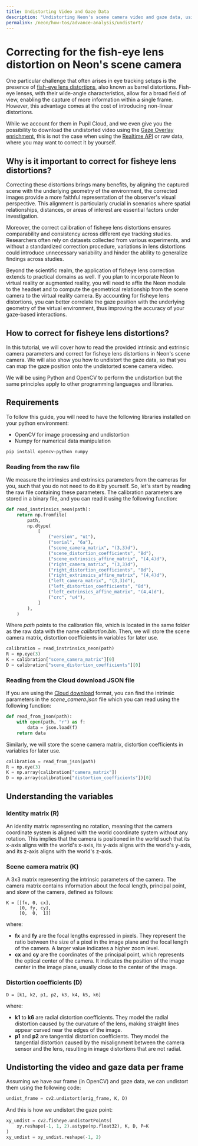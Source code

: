 ```yaml
---
title: Undistorting Video and Gaze Data
description: "Undistorting Neon's scene camera video and gaze data, using the intrinsic and extrinsic camera parameters."
permalink: /neon/how-tos/advance-analysis/undistort/
---
```

# Correcting for the fish-eye lens distortion on Neon's scene camera
One particular challenge that often arises in eye tracking setups is the presence of [fish-eye lens distortions](https://en.wikipedia.org/wiki/Fisheye_lens), also known as barrel distortions. Fish-eye lenses, with their wide-angle characteristics, allow for a broad field of view, enabling the capture of more information within a single frame. However, this advantage comes at the cost of introducing non-linear distortions. 

While we account for them in Pupil Cloud, and we even give you the possibility to download the undistorted video using the [Gaze Overlay enrichment](/enrichments/gaze-overlay), this is not the case when using the [Realtime API](/neon/real-time-api) or raw data, where you may want to correct it by yourself.

## Why is it important to correct for fisheye lens distortions?
Correcting these distortions brings many benefits, by aligning the captured scene with the underlying geometry of the environment, the corrected images provide a more faithful representation of the observer's visual perspective. This alignment is particularly crucial in scenarios where spatial relationships, distances, or areas of interest are essential factors under investigation.

Moreover, the correct calibration of fisheye lens distortions ensures comparability and consistency across different eye tracking studies. Researchers often rely on datasets collected from various experiments, and without a standardized correction procedure, variations in lens distortions could introduce unnecessary variability and hinder the ability to generalize findings across studies.

Beyond the scientific realm, the application of fisheye lens correction extends to practical domains as well. If you plan to incorporate Neon to virtual reality or augmented reality, you will need to affix the Neon module to the headset and to compute the geometrical relationship from the scene camera to the virtual reality camera. By accounting for fisheye lens distortions, you can better correlate the gaze position with the underlying geometry of the virtual environment, thus improving the accuracy of your gaze-based interactions.

## How to correct for fisheye lens distortions?
In this tutorial, we will cover how to read the provided intrinsic and extrinsic camera parameters and correct for fisheye lens distortions in Neon's scene camera. We will also show you how to undistort the gaze data, so that you can map the gaze position onto the undistorted scene camera video.

We will be using Python and OpenCV to perform the undistortion but the same principles apply to other programming languages and libraries.

## Requirements
To follow this guide, you will need to have the following libraries installed on your python environment:

- OpenCV for image processing and undistortion
- Numpy for numerical data manipulation

```bash
pip install opencv-python numpy
```

### Reading from the raw file
We measure the intrinsics and extrinsics parameters from the cameras for you, such that you do not need to do it by yourself. So, let's start by reading the raw file containing these parameters. The calibration parameters are stored in a binary file, and you can read it using the following function:

```python
def read_instrinsics_neon(path):
    return np.fromfile(
        path,
        np.dtype(
            [
                ("version", "u1"),
                ("serial", "6a"),
                ("scene_camera_matrix", "(3,3)d"),
                ("scene_distortion_coefficients", "8d"),
                ("scene_extrinsics_affine_matrix", "(4,4)d"),
                ("right_camera_matrix", "(3,3)d"),
                ("right_distortion_coefficients", "8d"),
                ("right_extrinsics_affine_matrix", "(4,4)d"),
                ("left_camera_matrix", "(3,3)d"),
                ("left_distortion_coefficients", "8d"),
                ("left_extrinsics_affine_matrix", "(4,4)d"),
                ("crc", "u4"),
            ]
        ),
    )
```

Where *path* points to the calibration file, which is located in the same folder as the raw data with the name *calibration.bin*. Then, we will store the scene camera matrix, distortion coefficients in variables for later use.

``` python
calibration = read_instrinsics_neon(path)
R = np.eye(3)
K = calibration["scene_camera_matrix"][0]
D = calibration["scene_distortion_coefficients"][0]
```

### Reading from the Cloud download JSON file

If you are using the [Cloud download](/export-formats/recording-data/neon/#scene-camera-json) format, you can find the intrinsic parameters in the *scene_camera.json* file which you can read using the following function:

```python
def read_from_json(path):
    with open(path, "r") as f:
        data = json.load(f)
    return data
```

Similarly, we will store the scene camera matrix, distortion coefficients in variables for later use.

```python
calibration = read_from_json(path)
R = np.eye(3)
K = np.array(calibration["camera_matrix"])
D = np.array(calibration["distortion_coefficients"])[0]
```

## Understanding the variables
### Identity matrix (R)
An identity matrix representing no rotation, meaning that the camera coordinate system is aligned with the world coordinate system without any rotation. This implies that the camera is positioned in the world such that its x-axis aligns with the world's x-axis, its y-axis aligns with the world's y-axis, and its z-axis aligns with the world's z-axis.


### Scene camera matrix (K)
A 3x3 matrix representing the intrinsic parameters of the camera. The camera matrix contains information about the focal length, principal point, and skew of the camera, defined as follows:

```
K = [[fx, 0, cx],
     [0, fy, cy],
     [0,  0,  1]]
```

where:

- **fx** and **fy** are the focal lengths expressed in pixels. They represent the ratio between the size of a pixel in the image plane and the focal length of the camera. A larger value indicates a higher zoom level.
- **cx** and **cy** are the coordinates of the principal point, which represents the optical center of the camera. It indicates the position of the image center in the image plane, usually close to the center of the image.

### Distortion coefficients (D)

```
D = [k1, k2, p1, p2, k3, k4, k5, k6]
```

where:

- **k1** to **k6** are radial distortion coefficients. They model the radial distortion caused by the curvature of the lens, making straight lines appear curved near the edges of the image.
- **p1** and **p2** are tangential distortion coefficients. They model the tangential distortion caused by the misalignment between the camera sensor and the lens, resulting in image distortions that are not radial.


## Undistorting the video and gaze data per frame
Assuming we have our frame (in OpenCV) and gaze data, we can undistort them using the following code:

```python
undist_frame = cv2.undistort(orig_frame, K, D)
```

<!-- ```python
undistorted_size = frame.shape[:2][::-1]
map1, map2 = cv2.fisheye.initUndistortRectifyMap(
    np.array(K),
    np.array(D),
    R,
    np.array(K),
    undistorted_size,
    cv2.CV_16SC2,
)
frame = cv2.remap(
    frame,
    map1,
    map2,
    interpolation=cv2.INTER_LINEAR,
    borderMode=cv2.BORDER_CONSTANT,
)
``` -->

And this is how we undistort the gaze point:

```python
xy_undist = cv2.fisheye.undistortPoints(
    xy.reshape(-1, 1, 2).astype(np.float32), K, D, P=K
)
xy_undist = xy_undist.reshape(-1, 2)
```